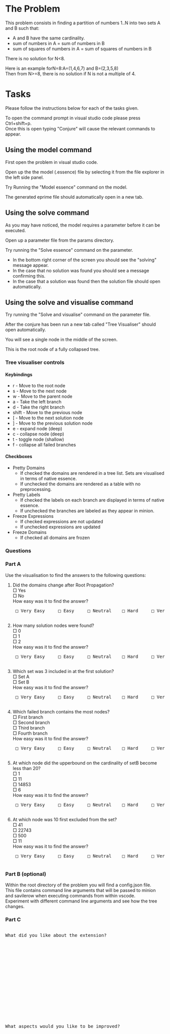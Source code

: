 # The Problem
This problem consists in finding a partition of numbers 1..N into two sets A and B such that:

* A and B have the same cardinality.  
* sum of numbers in A = sum of numbers in B  
* sum of squares of numbers in A = sum of squares of numbers in B  

There is no solution for N<8.  

Here is an example forN=8:A=(1,4,6,7) and B=(2,3,5,8)  
Then from N>=8, there is no solution if N is not a multiple of 4.  


# Tasks

Please follow the instructions below for each of the tasks given.

To open the command prompt in visual studio code please press Ctrl+shift+p.  
Once this is open typing "Conjure" will cause the relevant commands to appear. 

## Using the model command

First open the problem in visual studio code.  

Open up the the model (.essence) file by selecting it from the file explorer in the left side panel. 

Try Running the "Model essence" command on the model. 

The generated eprime file should automatically open in a new tab.


## Using the solve command

As you may have noticed, the model requires a parameter before it can be executed.

Open up a parameter file from the params directory.

Try running the "Solve essence" command on the parameter. 

* In the bottom right corner of the screen you should see the "solving" message appear. 
* In the case that no solution was found you should see a message confirming this. 
* In the case that a solution was found then the solution file should open automatically. 

## Using the solve and visualise command

Try running the "Solve and visualise" command on the parameter file. 

After the conjure has been run a new tab called "Tree Visualiser" should open automatically. 

You will see a single node in the middle of the screen.  

This is the root node of a fully collapsed tree. 

 ### Tree visualiser controls

#### Keybindings

* r - Move to the root node 
* s - Move to the next node 
* w - Move to the parent node 
* a - Take the left branch 
* d - Take the right branch 
* shift - Move to the previous node 
* [ - Move to the next solution node 
* ] - Move to the previous solution node 
* e - expand node (deep) 
* c - collapse node (deep) 
* t - toggle node (shallow) 
* f - collapse all failed branches 

#### Checkboxes
* Pretty Domains  
	* If checked the domains are rendered in a tree list. Sets are visualised in terms of native essence.
	* If unchecked the domains are rendered as a table with no preprocessing.
* Pretty Labels
	* If checked the labels on each branch are displayed in terms of native essence.
	* If unchecked the branches are labeled as they appear in minion.
* Freeze Expressions
	* If checked expressions are not updated
	* If unchecked expressions are updated
* Freeze Domains
	* If checked all domains are frozen

### Questions

### Part A

Use the visualisation to find the answers to the following questions: 

1. Did the domains change after Root Propagation?  
□ Yes  
□ No  
	How easy was it to find the answer?  
	<pre>
	□ Very Easy     □ Easy     □ Neutral 	□ Hard	   □ Very Hard
	</pre>





2. How many solution nodes were found?   
□ 0   
□ 1   
□ 2   
	How easy was it to find the answer?  
	<pre>
	□ Very Easy     □ Easy     □ Neutral 	□ Hard	   □ Very Hard
	</pre>

3. Which set was 3 included in at the first solution?  
□ Set A  
□ Set B  
	How easy was it to find the answer?  
	<pre>
	□ Very Easy     □ Easy     □ Neutral 	□ Hard	   □ Very Hard
	</pre>


4. Which failed branch contains the most nodes?   
□ First branch  
□ Second branch   
□ Third branch   
□ Fourth branch   
	How easy was it to find the answer?  
	<pre>
	□ Very Easy     □ Easy     □ Neutral 	□ Hard	   □ Very Hard
	</pre>

5. At which node did the upperbound on the cardinality of setB become less than 20?  
□ 1  
□ 11  
□ 14853  
□ 6  
	How easy was it to find the answer?  
	<pre>
	□ Very Easy     □ Easy     □ Neutral 	□ Hard	   □ Very Hard
	</pre>


6. At which node was 10 first excluded from the set?   
□ 41  
□ 22743  
□ 500  
□ 11  
	How easy was it to find the answer?  
	<pre>
	□ Very Easy     □ Easy     □ Neutral 	□ Hard	   □ Very Hard
	</pre>


### Part B (optional)
Within the root directory of the problem you will find a config.json file.  
This file contains command line arguments that will be passed to minion and savilerow when executing commands from within vscode.  
Experiment with different command line arguments and see how the tree changes.

### Part C 

<pre>

What did you like about the extension?

















What aspects would you like to be improved?






















</pre>